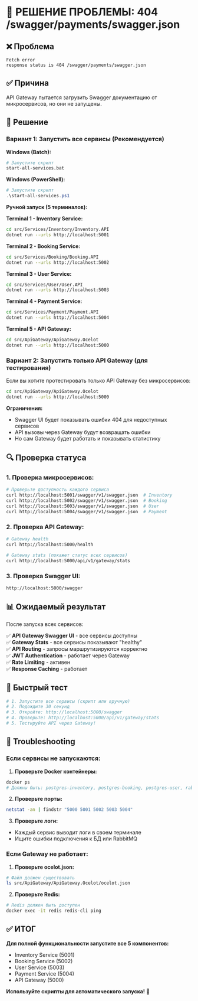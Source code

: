 # 🔧 РЕШЕНИЕ ПРОБЛЕМЫ: 404 /swagger/payments/swagger.json

## ❌ Проблема
```
Fetch error
response status is 404 /swagger/payments/swagger.json
```

## ✅ Причина
API Gateway пытается загрузить Swagger документацию от микросервисов, но они не запущены.

## 🚀 Решение

### Вариант 1: Запустить все сервисы (Рекомендуется)

**Windows (Batch):**
```bash
# Запустите скрипт
start-all-services.bat
```

**Windows (PowerShell):**
```powershell
# Запустите скрипт
.\start-all-services.ps1
```

**Ручной запуск (5 терминалов):**

**Terminal 1 - Inventory Service:**
```bash
cd src/Services/Inventory/Inventory.API
dotnet run --urls http://localhost:5001
```

**Terminal 2 - Booking Service:**
```bash
cd src/Services/Booking/Booking.API
dotnet run --urls http://localhost:5002
```

**Terminal 3 - User Service:**
```bash
cd src/Services/User/User.API
dotnet run --urls http://localhost:5003
```

**Terminal 4 - Payment Service:**
```bash
cd src/Services/Payment/Payment.API
dotnet run --urls http://localhost:5004
```

**Terminal 5 - API Gateway:**
```bash
cd src/ApiGateway/ApiGateway.Ocelot
dotnet run --urls http://localhost:5000
```

### Вариант 2: Запустить только API Gateway (для тестирования)

Если вы хотите протестировать только API Gateway без микросервисов:

```bash
cd src/ApiGateway/ApiGateway.Ocelot
dotnet run --urls http://localhost:5000
```

**Ограничения:**
- Swagger UI будет показывать ошибки 404 для недоступных сервисов
- API вызовы через Gateway будут возвращать ошибки
- Но сам Gateway будет работать и показывать статистику

## 🔍 Проверка статуса

### 1. Проверка микросервисов:
```bash
# Проверьте доступность каждого сервиса
curl http://localhost:5001/swagger/v1/swagger.json  # Inventory
curl http://localhost:5002/swagger/v1/swagger.json  # Booking  
curl http://localhost:5003/swagger/v1/swagger.json  # User
curl http://localhost:5004/swagger/v1/swagger.json  # Payment
```

### 2. Проверка API Gateway:
```bash
# Gateway health
curl http://localhost:5000/health

# Gateway stats (покажет статус всех сервисов)
curl http://localhost:5000/api/v1/gateway/stats
```

### 3. Проверка Swagger UI:
```
http://localhost:5000/swagger
```

## 📊 Ожидаемый результат

После запуска всех сервисов:

✅ **API Gateway Swagger UI** - все сервисы доступны  
✅ **Gateway Stats** - все сервисы показывают "healthy"  
✅ **API Routing** - запросы маршрутизируются корректно  
✅ **JWT Authentication** - работает через Gateway  
✅ **Rate Limiting** - активен  
✅ **Response Caching** - работает  

## 🎯 Быстрый тест

```bash
# 1. Запустите все сервисы (скрипт или вручную)
# 2. Подождите 30 секунд
# 3. Откройте: http://localhost:5000/swagger
# 4. Проверьте: http://localhost:5000/api/v1/gateway/stats
# 5. Тестируйте API через Gateway!
```

## 🚨 Troubleshooting

### Если сервисы не запускаются:

1. **Проверьте Docker контейнеры:**
```bash
docker ps
# Должны быть: postgres-inventory, postgres-booking, postgres-user, rabbitmq, redis
```

2. **Проверьте порты:**
```bash
netstat -an | findstr "5000 5001 5002 5003 5004"
```

3. **Проверьте логи:**
- Каждый сервис выводит логи в своем терминале
- Ищите ошибки подключения к БД или RabbitMQ

### Если Gateway не работает:

1. **Проверьте ocelot.json:**
```bash
# Файл должен существовать
ls src/ApiGateway/ApiGateway.Ocelot/ocelot.json
```

2. **Проверьте Redis:**
```bash
# Redis должен быть доступен
docker exec -it redis redis-cli ping
```

## ✅ ИТОГ

**Для полной функциональности запустите все 5 компонентов:**
- Inventory Service (5001)
- Booking Service (5002)  
- User Service (5003)
- Payment Service (5004)
- API Gateway (5000)

**Используйте скрипты для автоматического запуска!** 🚀


